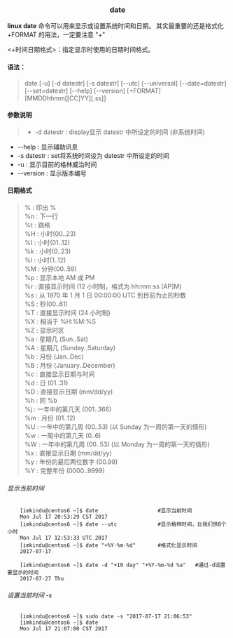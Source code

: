 <!--
author: imkindu
date: 2017-07-17
title: date
tags: date
category: command
status: publish
summary: date命令是显示或设置系统时间与日期。
-->

<link href="http://cdn.bootcss.com/highlight.js/8.0/styles/monokai_sublime.min.css" rel="stylesheet">  
<script src="http://cdn.bootcss.com/highlight.js/8.0/highlight.min.js"></script>
<script >hljs.initHighlightingOnLoad();</script>


**<h3 style align='center'>date</h3>**

**linux date** 命令可以用来显示或设置系统时间和日期。
其实最重要的还是格式化 +FORMAT 的用法，一定要注意 "+"

<+时间日期格式>：指定显示时使用的日期时间格式。

#### 语法：

> date [-u] [-d datestr] [-s datestr] [--utc] [--universal] [--date=datestr] [--set=datestr] [--help] [--version] [+FORMAT] [MMDDhhmm[[CC]YY][.ss]]

#### 参数说明

>- -d datestr : display显示 datestr 中所设定的时间 (非系统时间)
- --help : 显示辅助讯息
- -s datestr : set将系统时间设为 datestr 中所设定的时间
- -u : 显示目前的格林威治时间
- --version : 显示版本编号

#### 日期格式

> % : 印出 % <br/>
%n : 下一行 <br/>
%t : 跳格<br/>
%H : 小时(00..23)<br/>
%I : 小时(01..12)<br/>
%k : 小时(0..23)<br/>
%l : 小时(1..12)<br/>
%M : 分钟(00..59)<br/>
%p : 显示本地 AM 或 PM<br/>
%r : 直接显示时间 (12 小时制，格式为 hh:mm:ss [AP]M)<br/>
%s : 从 1970 年 1 月 1 日 00:00:00 UTC 到目前为止的秒数<br/>
%S : 秒(00..61)<br/>
%T : 直接显示时间 (24 小时制)<br/>
%X : 相当于 %H:%M:%S<br/>
%Z : 显示时区<br/>
%a : 星期几 (Sun..Sat)<br/>
%A : 星期几 (Sunday..Saturday)<br/>
%b : 月份 (Jan..Dec)<br/>
%B : 月份 (January..December)<br/>
%c : 直接显示日期与时间<br/>
%d : 日 (01..31)<br/>
%D : 直接显示日期 (mm/dd/yy)<br/>
%h : 同 %b<br/>
%j : 一年中的第几天 (001..366)<br/>
%m : 月份 (01..12)<br/>
%U : 一年中的第几周 (00..53) (以 Sunday 为一周的第一天的情形)<br/>
%w : 一周中的第几天 (0..6)<br/>
%W : 一年中的第几周 (00..53) (以 Monday 为一周的第一天的情形)<br/>
%x : 直接显示日期 (mm/dd/yy)<br/>
%y : 年份的最后两位数字 (00.99)<br/>
%Y : 完整年份 (0000..9999)

###### 显示当前时间
		
		[imkindu@centos6 ~]$ date					#显示当前时间
		Mon Jul 17 20:53:29 CST 2017
		[imkindu@centos6 ~]$ date --utc				#显示格林时间，比我们快8个小时
		Mon Jul 17 12:53:33 UTC 2017
		[imkindu@centos6 ~]$ date "+%Y-%m-%d"		#格式化显示时间
		2017-07-17

		[imkindu@centos6 ~]$ date -d "+10 day" "+%Y-%m-%d %a"	#通过-d设置要显示的时间
		2017-07-27 Thu

###### 设置当前时间 -s
		[imkindu@centos6 ~]$ sudo date -s "2017-07-17 21:06:53"
		[imkindu@centos6 ~]$ date
		Mon Jul 17 21:07:00 CST 2017

